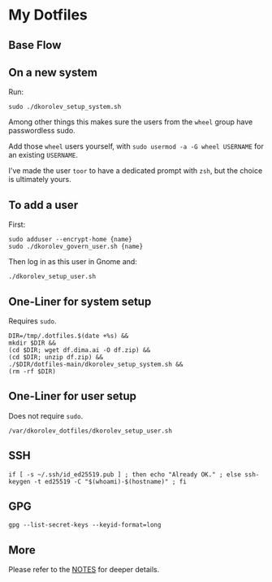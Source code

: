 # My Dotfiles

## Base Flow

## On a new system

Run:

```
sudo ./dkorolev_setup_system.sh
```

Among other things this makes sure the users from the `wheel` group have passwordless sudo.

Add those `wheel` users yourself, with `sudo usermod -a -G wheel USERNAME` for an existing `USERNAME`.

I've made the user `toor` to have a dedicated prompt with `zsh`, but the choice is ultimately yours.

## To add a user

First:

```
sudo adduser --encrypt-home {name}
sudo ./dkorolev_govern_user.sh {name}
```

Then log in as this user in Gnome and:

```
./dkorolev_setup_user.sh
```

## One-Liner for system setup

Requires `sudo`.

```
DIR=/tmp/.dotfiles.$(date +%s) &&
mkdir $DIR &&
(cd $DIR; wget df.dima.ai -O df.zip) &&
(cd $DIR; unzip df.zip) &&
./$DIR/dotfiles-main/dkorolev_setup_system.sh &&
(rm -rf $DIR)
```

## One-Liner for user setup

Does not require `sudo`.

```
/var/dkorolev_dotfiles/dkorolev_setup_user.sh
```

## SSH

```
if [ -s ~/.ssh/id_ed25519.pub ] ; then echo "Already OK." ; else ssh-keygen -t ed25519 -C "$(whoami)-$(hostname)" ; fi
```

## GPG

```
gpg --list-secret-keys --keyid-format=long
```

## More

Please refer to the [NOTES](https://github.com/dkorolev/dotfiles/blob/main/NOTES.md) for deeper details.
